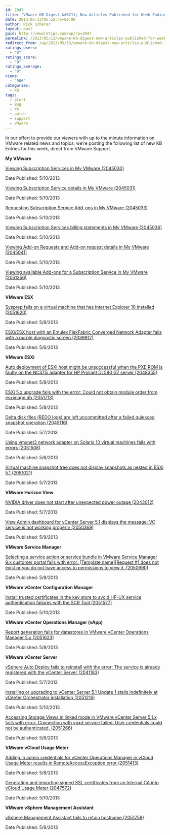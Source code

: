 ```yaml
---
id: 2047
title: 'VMware KB Digest &#8211; New Articles Published for Week Ending 5/11/13'
date: 2013-05-13T05:52:45+00:00
author: Rick Scherer
layout: post
guid: http://vmwaretips.com/wp/?p=2047
permalink: /2013/05/13/vmware-kb-digest-new-articles-published-for-week-ending-51113/
redirect_from: /wp/2013/05/13/vmware-kb-digest-new-articles-published-for-week-ending-51113/
ratings_users:
  - "0"
ratings_score:
  - "0"
ratings_average:
  - "0"
views:
  - "906"
categories:
  - KB
tags:
  - alert
  - Bug
  - kb
  - patch
  - support
  - VMware
---
```

In our effort to provide our viewers with up to the minute information on VMware related news and topics, we&#8217;re posting the following list of new KB Entries for this week, direct from VMware Support.

**<!--more-->My VMware**

<a href="http://kb.vmware.com/kb/2045030" target="_blank">Viewing Subscription Services in My VMware (2045030)</a>
  
Date Published: 5/10/2013
  
<a href="http://kb.vmware.com/kb/2045031" target="_blank">Viewing Subscription Service details in My VMware (2045031)</a>
  
Date Published: 5/10/2013
  
<a href="http://kb.vmware.com/kb/2045033" target="_blank">Requesting Subscription Service Add-ons in My VMware (2045033)</a>
  
Date Published: 5/10/2013
  
<a href="http://kb.vmware.com/kb/2045036" target="_blank">Viewing Subscription Services billing statements in My VMware (2045036)</a>
  
Date Published: 5/10/2013
  
<a href="http://kb.vmware.com/kb/2045041" target="_blank">Viewing Add-on Requests and Add-on request details in My VMware (2045041)</a>
  
Date Published: 5/10/2013
  
<a href="http://kb.vmware.com/kb/2051356" target="_blank">Viewing available Add-ons for a Subscription Service in My VMware (2051356)</a>
  
Date Published: 5/10/2013

**VMware ESX**
  
<a href="http://kb.vmware.com/kb/2051620" target="_blank">Sysprep fails on a virtual machine that has Internet Explorer 10 installed (2051620)</a>
  
Date Published: 5/8/2013
  
<a href="http://kb.vmware.com/kb/2039912" target="_blank">ESXi/ESX host with an Emulex FlexFabric Converged Network Adapter fails with a purple diagnostic screen (2039912)</a>
  
Date Published: 5/6/2013

**VMware ESXi**
  
<a href="http://kb.vmware.com/kb/2048355" target="_blank">Auto deployment of ESXi host might be unsuccessful when the PXE ROM is faulty on the NC375i adapter for HP Proliant DL580 G7 server (2048355)</a>
  
Date Published: 5/8/2013
  
<a href="http://kb.vmware.com/kb/2051713" target="_blank">ESXi 5.x upgrade fails with the error: Could not obtain module order from esximage db (2051713)</a>
  
Date Published: 5/8/2013
  
<a href="http://kb.vmware.com/kb/2045116" target="_blank">Delta disk files (REDO logs) are left uncommitted after a failed quiesced snapshot operation (2045116)</a>
  
Date Published: 5/7/2013
  
<a href="http://kb.vmware.com/kb/2051508" target="_blank">Using vmxnet3 network adapter on Solaris 10 virtual machines fails with errors (2051508)</a>
  
Date Published: 5/6/2013
  
<a href="http://kb.vmware.com/kb/2051021" target="_blank">Virtual machine snapshot tree does not display snapshots as nested in ESXi 5.1 (2051021)</a>
  
Date Published: 5/7/2013

**VMware Horizon View**
  
<a href="http://kb.vmware.com/kb/2043012" target="_blank">NVIDIA driver does not start after unexpected power outage (2043012)</a>
  
Date Published: 5/7/2013
  
<a href="http://kb.vmware.com/kb/2050369" target="_blank">View Admin dashboard for vCenter Server 5.1 displays the message: VC service is not working properly (2050369)</a>
  
Date Published: 5/9/2013

**VMware Service Manager**
  
<a href="http://kb.vmware.com/kb/2050690" target="_blank">Selecting a service action or service bundle in VMware Service Manager 9.x customer portal fails with error: [Template name][Request #] does not exist or you do not have access to permissions to view it. (2050690)</a>
  
Date Published: 5/8/2013

**VMware vCenter Configuration Manager**
  
<a href="http://kb.vmware.com/kb/2051577" target="_blank">Install trusted certificates in the key store to avoid HP-UX service authentication failures with the SCR Tool (2051577)</a>
  
Date Published: 5/10/2013

**VMware vCenter Operations Manager (vApp)**
  
<a href="http://kb.vmware.com/kb/2051623" target="_blank">Report generation fails for datastores in VMware vCenter Operations Manager 5.x (2051623)</a>
  
Date Published: 5/8/2013

**VMware vCenter Server**
  
<a href="http://kb.vmware.com/kb/2041183" target="_blank">vSphere Auto Deploy fails to reinstall with the error: The service is already registered with the vCenter Server (2041183)</a>
  
Date Published: 5/7/2013
  
<a href="http://kb.vmware.com/kb/2051216" target="_blank">Installing or upgrading to vCenter Server 5.1 Update 1 stalls indefinitely at vCenter Orchestrator installation (2051216)</a>
  
Date Published: 5/10/2013
  
<a href="http://kb.vmware.com/kb/2051266" target="_blank">Accessing Storage Views in linked mode in VMware vCenter Server 5.1.x fails with error: Connection with vpxd service failed. User credentials could not be authenticated. (2051266)</a>
  
Date Published: 5/6/2013

**VMware vCloud Usage Meter**
  
<a href="http://kb.vmware.com/kb/2051413" target="_blank">Adding in admin credentials for vCenter Operations Manager in vCloud Usage Meter results in RemoteAccessException error (2051413)</a>
  
Date Published: 5/8/2013
  
<a href="http://kb.vmware.com/kb/2047572" target="_blank">Generating and importing signed SSL certificates from an Internal CA into vCloud Usage Meter (2047572)</a>
  
Date Published: 5/10/2013

**VMware vSphere Management Assistant**
  
<a href="http://kb.vmware.com/kb/2051759" target="_blank">vSphere Management Assistant fails to retain hostname (2051759)</a>
  
Date Published: 5/9/2013

<div class="feedflare">
</div>
